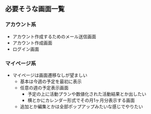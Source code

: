 ## 必要そうな画面一覧
### アカウント系
- アカウント作成するためのメール送信画面
- アカウント作成画面
- ログイン画面

### マイページ系
- マイページは画面遷移なしが望ましい
    - 基本は今週の予定を最初に表示
    - 任意の週の予定表示画面
        - 予定の上に活動プランや数値化された活動結果とか出したい
        - 横とかにカレンダー形式でその月1ヶ月分表示する画面
    - 追加とか編集とかは全部ポップアップみたいな感じでやりたい
